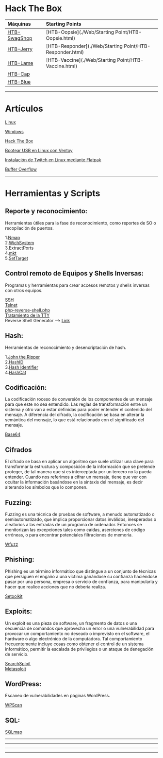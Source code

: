 
# Hack The Box

|**Máquinas**                                          |**Starting Points**                                      |
|:-----------------------------------------------------|:--------------------------------------------------------|
|[HTB-SwagShop](./Web/Maquinas-HTB/HTB-SwagShop.html)  |[HTB-Oopsie](./Web/Starting Point/HTB-Oopsie.html)       |
|[HTB-Jerry](./Web/Maquinas-HTB/HTB-Jerry.html)        |[HTB-Responder](./Web/Starting Point/HTB-Responder.html) |
|[HTB-Lame](./Web/Maquinas-HTB/HTB-Lame.html)          |[HTB-Vaccine](./Web/Starting Point/HTB-Vaccine.html)     |
|[HTB-Cap](./Web/Maquinas-HTB/HTB-Cap.html)            |                                                         |
|[HTB-Blue](./Web/Maquinas-HTB/HTB-Blue.html)          |                                                         |
  

---
  

# Artículos  

[Linux](./Web/Linux/Linux.html)

[Windows](./Web/Windows/Windows.html)

[Hack The Box](./Web/Articulos/Artículos-HTB.html)

[Bootear USB en Linux con Ventoy](./Web/Linux/Programas_para_Linux/Ventoy.html)

[Instalación de Twitch en Linux mediante Flatpak](./Web/Linux/GnomeTwitch.html)

[Buffer Overflow](./Web/Articulos/BufferOverflow.html)    
  
---
    

# Herramientas y Scripts 

## Reporte y reconocimiento:
Herramientas útiles para la fase de reconocimiento, como reportes de SO o recopilación de puertos.

1.[Nmap](../Web/Herramientas_y_Scripts/Nmap.html)     
2.[WichSystem](./Web/Herramientas_y_Scripts/WichSystem.html)    
3.[ExtractPorts](./Web/Herramientas_y_Scripts/ExtractPorts.html)    
4.[mkt](./Web/Herramientas_y_Scripts/mkt.html)       
5.[SetTarget](./Web/Linux/ZSH/Settarget.html)  

## Control remoto de Equipos y Shells Inversas:
Programas y herramientas para crear accesos remotos y shells inversas con otros equipos.

[SSH](./Web/Articulos/SSH.html)  
[Telnet](./Web/Articulos/Telnet.html)  
[php-reverse-shell.php](./Web/Herramientas_y_Scripts/php-reverse-shell.html)  
[Tratamiento de la TTY](./Web/Articulos/tratamientoTTY.html)  
Reverse Shell Generator -->  [Link](https://www.revshells.com/) 

## Hash:
Herramientas de reconocimiento y desencriptación de hash.

1.[John the Ripper](./Web/Herramientas_y_Scripts/john_the_ripper.html)    
2.[HashID](./Web/Herramientas_y_Scripts/HashId.html)    
3.[Hash Identifier](./Web/Herramientas_y_Scripts/Hash-Identifier.html)    
4.[HashCat](./Web/Herramientas_y_Scripts/HashCat.html)

## Codificación:
La codificación roceso de conversión de los componentes de un mensaje para que este no sea entendido. Las reglas de transformación entre un sistema y otro van a estar
definidas para poder entender el contenido del mensaje. A diferencia del cifrado, la codificación se basa en alterar la semántica del mensaje, lo que está relacionado
con el significado del mensaje.

[Base64](./Web/Articulos/base64.html)

## Cifrados
El cifrado se basa en aplicar un algoritmo que suele utilizar una clave para transformar la estructura y composición de la información que se pretende proteger, de tal 
manera que si es interceptada por un tercero no la pueda entender. Cuando nos referimos a cifrar un mensaje, tiene que ver con ocultar la información basándose en la
sintaxis del mensaje, es decir alterando los símbolos que lo componen.

## Fuzzing:
Fuzzing es una técnica de pruebas de software, a menudo automatizado o semiautomatizado, que implica proporcionar datos inválidos, inesperados o
aleatorios a las entradas de un programa de ordenador. Entonces se monitorizan las excepciones tales como caídas, aserciones de código erróneas, o
para encontrar potenciales filtraciones de memoria.

[Wfuzz](./Web/Herramientas_y_Scripts/Wfuzz.html)

## Phishing:
Phishing es un término informático que distingue a un conjunto de técnicas que persiguen el engaño a una víctima ganándose su confianza haciéndose
pasar por una persona, empresa o servicio de confianza, para manipularla y hacer que realice acciones que no debería realiza.

[Setoolkit](./Web/Herramientas_y_Scripts/Setoolkit.html)

## Exploits:

Un exploit es una pieza de software, un fragmento de datos o una secuencia de comandos que aprovecha un error o una vulnerabilidad para provocar
un comportamiento no deseado o imprevisto en el software, el hardware o algo electrónico de la computadora. Tal comportamiento frecuentemente
incluye cosas como obtener el control de un sistema informático, permitir la escalada de privilegios o un ataque de denegación de servicio.

[SearchSploit](./Web/Herramientas_y_Scripts/searchSploit.html)  
[Metasploit](./Web/Herramientas_y_Scripts/Metasploit.html)

## WordPress:
Escaneo de vulnerabilidades en páginas WordPress.

[WPScan](./Web/Herramientas_y_Scripts/WPScan.html)

## SQL: 

[SQLmap](./Web/Herramientas_y_Scripts/SQLmap.html)

---
---
  
    
<html lang="en">
<head>
  
</head>
<body>

<script src="https://utteranc.es/client.js"
    repo="F1r0x/gestion-comentarios"
    issue-term="pathname"
    theme="github-light"
    crossorigin="anonymous"
    async>
</script>
          
    
  </body>
</html>
  
  
---
---
